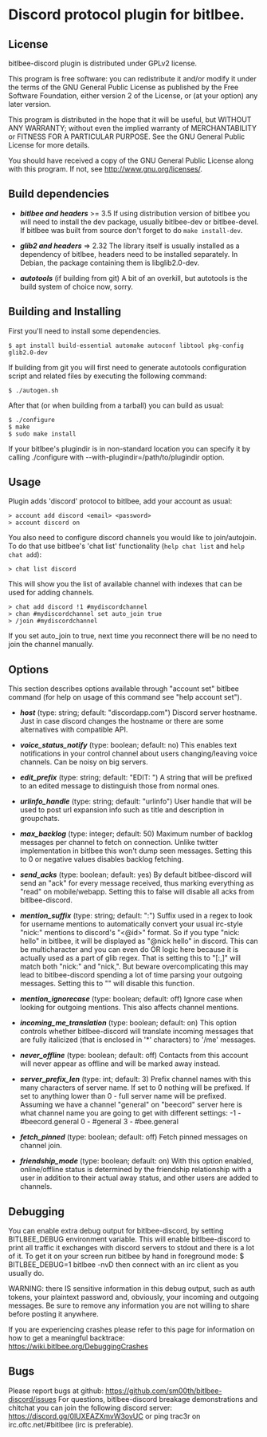 # Discord protocol plugin for bitlbee.

## License

bitlbee-discord plugin is distributed under GPLv2 license.

This program is free software: you can redistribute it and/or modify
it under the terms of the GNU General Public License as published by
the Free Software Foundation, either version 2 of the License, or
(at your option) any later version.

This program is distributed in the hope that it will be useful,
but WITHOUT ANY WARRANTY; without even the implied warranty of
MERCHANTABILITY or FITNESS FOR A PARTICULAR PURPOSE.  See the
GNU General Public License for more details.

You should have received a copy of the GNU General Public License
along with this program. If not, see <http://www.gnu.org/licenses/>.

## Build dependencies

* ***bitlbee and headers*** >= 3.5
  If using distribution version of bitlbee you will need to install the dev
  package, usually bitlbee-dev or bitlbee-devel. If bitlbee was built from
  source don't forget to do `make install-dev`.

* ***glib2 and headers*** => 2.32
  The library itself is usually installed as a dependency of bitlbee, headers
  need to be installed separately. In Debian, the package containing them is
  libglib2.0-dev.

* ***autotools*** (if building from git)
  A bit of an overkill, but autotools is the build system of choice now, sorry.


## Building and Installing

First you'll need to install some dependencies.

```shell
$ apt install build-essential automake autoconf libtool pkg-config glib2.0-dev
```

If building from git you will first need to generate autotools configuration
script and related files by executing the following command:

```shell
$ ./autogen.sh
```

After that (or when building from a tarball) you can build as usual:

```shell
$ ./configure
$ make
$ sudo make install
```

If your bitlbee's plugindir is in non-standard location you can specify it by
calling ./configure with --with-plugindir=/path/to/plugindir option.

## Usage

Plugin adds 'discord' protocol to bitlbee, add your account as usual:

```
> account add discord <email> <password>
> account discord on
```

You also need to configure discord channels you would like to join/autojoin. To
do that use bitlbee's 'chat list' functionality (`help chat list` and `help
chat add`):

```
> chat list discord
```

This will show you the list of available channel with indexes that can be used
for adding channels.

```
> chat add discord !1 #mydiscordchannel
> chan #mydiscordchannel set auto_join true
> /join #mydiscordchannel
```

If you set auto_join to true, next time you reconnect there will be no need to
join the channel manually.

## Options

This section describes options available through "account set" bitlbee command
(for help on usage of this command see "help account set").

  - ***host*** (type: string; default: "discordapp.com")
    Discord server hostname. Just in case discord changes the hostname or there
    are some alternatives with compatible API.

  - ***voice_status_notify*** (type: boolean; default: no)
    This enables text notifications in your control channel about users
    changing/leaving voice channels. Can be noisy on big servers.

  - ***edit_prefix*** (type: string; default: "EDIT: ")
    A string that will be prefixed to an edited message to distinguish those
    from normal ones.

  - ***urlinfo_handle*** (type: string; default: "urlinfo")
    User handle that will be used to post url expansion info such as title and
    description in groupchats.

  - ***max_backlog*** (type: integer; default: 50)
    Maximum number of backlog messages per channel to fetch on connection.
    Unlike twitter implementation in bitlbee this won't dump seen messages.
    Setting this to 0 or negative values disables backlog fetching.

  - ***send_acks*** (type: boolean; default: yes)
    By default bitlbee-discord will send an "ack" for every message received,
    thus marking everything as "read" on mobile/webapp. Setting this to false
    will disable all acks from bitlbee-discord.

  - ***mention_suffix*** (type: string; default: ":")
    Suffix used in a regex to look for username mentions to automatically
    convert your usual irc-style "nick:" mentions to discord's "<@id>" format.
    So if you type "nick: hello" in bitlbee, it will be displayed as
    "@nick hello" in discord. This can be multicharacter and you can even do OR
    logic here because it is actually used as a part of glib regex. That is
    setting this to "[:,]" will match both "nick:" and "nick,". But beware
    overcomplicating this may lead to bitlbee-discord spending a lot of time
    parsing your outgoing messages. Setting this to "" will disable this
    function.

  - ***mention_ignorecase*** (type: boolean; default: off)
    Ignore case when looking for outgoing mentions. This also affects channel
    mentions.

  - ***incoming_me_translation*** (type: boolean; default: on)
    This option controls whether bitlbee-discord will translate incoming
    messages that are fully italicized (that is enclosed in '*' characters) to
    '/me' messages.

  - ***never_offline*** (type: boolean; default: off)
    Contacts from this account will never appear as offline and will be marked
    away instead.

  - ***server_prefix_len*** (type: int; default: 3)
    Prefix channel names with this many characters of server name. If set to 0
    nothing will be prefixed. If set to anything lower than 0 - full server
    name will be prefixed. Assuming we have a channel "general" on "beecord"
    server here is what channel name you are going to get with different
    settings:
      -1 - #beecord.general
       0 - #general
       3 - #bee.general

  - ***fetch_pinned*** (type: boolean; default: off)
    Fetch pinned messages on channel join.

  - ***friendship_mode*** (type: boolean; default: on)
    With this option enabled, online/offline status is determined by the
    friendship relationship with a user in addition to their actual away
    status, and other users are added to channels.

## Debugging

You can enable extra debug output for bitlbee-discord, by setting BITLBEE_DEBUG
environment variable. This will enable bitlbee-discord to print all traffic it
exchanges with discord servers to stdout and there is a lot of it. To get it
on your screen run bitlbee by hand in foreground mode:
  $ BITLBEE_DEBUG=1 bitlbee -nvD
then connect with an irc client as you usually do.

WARNING: there IS sensitive information in this debug output, such as auth
tokens, your plaintext password and, obviously, your incoming and outgoing
messages. Be sure to remove any information you are not willing to share before
posting it anywhere.

If you are experiencing crashes please refer to this page for information on
how to get a meaningful backtrace: https://wiki.bitlbee.org/DebuggingCrashes

## Bugs

Please report bugs at github: https://github.com/sm00th/bitlbee-discord/issues
For questions, bitlbee-discord breakage demonstrations and chitchat you can
join the following discord server: https://discord.gg/0lUXEAZXmvW3ovUC or ping
trac3r on irc.oftc.net/#bitlbee (irc is preferable).
